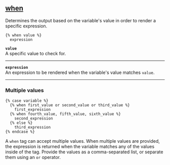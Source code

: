 ## [when](https://shopify.dev/docs/api/liquid/tags/case)

Determines the output based on the variable's value in order to render a specific expression.

```liquid
{% when value %}
  expression
```

**`value`**  
A specific value to check for.

---

**`expression`**  
An expression to be rendered when the variable's value matches `value`.

---

### Multiple values

```liquid
{% case variable %}
  {% when first_value or second_value or third_value %}
    first_expression
  {% when fourth_value, fifth_value, sixth_value %}
    second_expression
  {% else %}
    third_expression
{% endcase %}
```

A `when` tag can accept multiple values. When multiple values are provided, the expression is returned when the variable matches any of the values inside of the tag. Provide the values as a comma-separated list, or separate them using an `or` operator.
